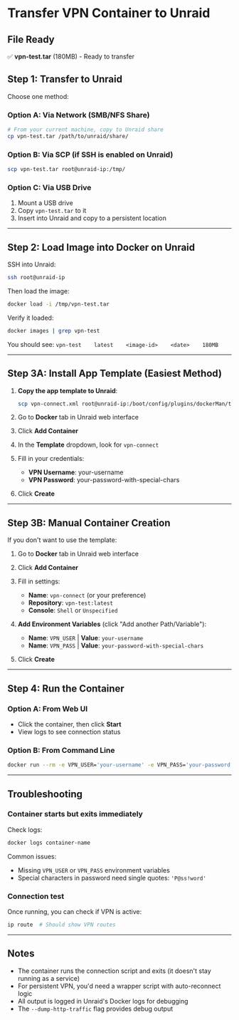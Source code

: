 # Transfer VPN Container to Unraid

## File Ready
✅ **vpn-test.tar** (180MB) - Ready to transfer

## Step 1: Transfer to Unraid

Choose one method:

### Option A: Via Network (SMB/NFS Share)
```bash
# From your current machine, copy to Unraid share
cp vpn-test.tar /path/to/unraid/share/
```

### Option B: Via SCP (if SSH is enabled on Unraid)
```bash
scp vpn-test.tar root@unraid-ip:/tmp/
```

### Option C: Via USB Drive
1. Mount a USB drive
2. Copy `vpn-test.tar` to it
3. Insert into Unraid and copy to a persistent location

---

## Step 2: Load Image into Docker on Unraid

SSH into Unraid:
```bash
ssh root@unraid-ip
```

Then load the image:
```bash
docker load -i /tmp/vpn-test.tar
```

Verify it loaded:
```bash
docker images | grep vpn-test
```

You should see: `vpn-test    latest    <image-id>    <date>    180MB`

---

## Step 3A: Install App Template (Easiest Method)

1. **Copy the app template to Unraid**:
   ```bash
   scp vpn-connect.xml root@unraid-ip:/boot/config/plugins/dockerMan/templates-user/
   ```

2. Go to **Docker** tab in Unraid web interface
3. Click **Add Container**
4. In the **Template** dropdown, look for `vpn-connect`
5. Fill in your credentials:
   - **VPN Username**: your-username
   - **VPN Password**: your-password-with-special-chars
6. Click **Create**

---

## Step 3B: Manual Container Creation

If you don't want to use the template:

1. Go to **Docker** tab in Unraid web interface
2. Click **Add Container**
3. Fill in settings:
   - **Name**: `vpn-connect` (or your preference)
   - **Repository**: `vpn-test:latest`
   - **Console**: `Shell` or `Unspecified`

4. **Add Environment Variables** (click "Add another Path/Variable"):
   - **Name**: `VPN_USER` | **Value**: `your-username`
   - **Name**: `VPN_PASS` | **Value**: `your-password-with-special-chars`

5. Click **Create**

---

## Step 4: Run the Container

### Option A: From Web UI
- Click the container, then click **Start**
- View logs to see connection status

### Option B: From Command Line
```bash
docker run --rm -e VPN_USER='your-username' -e VPN_PASS='your-password' vpn-test:latest
```

---

## Troubleshooting

### Container starts but exits immediately
Check logs:
```bash
docker logs container-name
```

Common issues:
- Missing `VPN_USER` or `VPN_PASS` environment variables
- Special characters in password need single quotes: `'P@ss!word'`

### Connection test
Once running, you can check if VPN is active:
```bash
ip route  # Should show VPN routes
```

---

## Notes

- The container runs the connection script and exits (it doesn't stay running as a service)
- For persistent VPN, you'd need a wrapper script with auto-reconnect logic
- All output is logged in Unraid's Docker logs for debugging
- The `--dump-http-traffic` flag provides debug output
